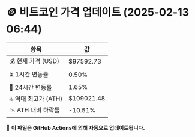 # 🪙 비트코인 가격 업데이트 (2025-02-13 06:44)

| 항목                | 값 |
|--------------------|----------------|
| 💰 현재 가격 (USD) | $97592.73 |
| ⏳ 1시간 변동률    | 0.50% |
| 📆 24시간 변동률   | 1.65% |
| 🔝 역대 최고가 (ATH) | $109021.48 |
| 📉 ATH 대비 하락률 | -10.51% |

🔄 **이 파일은 GitHub Actions에 의해 자동으로 업데이트됩니다.**
